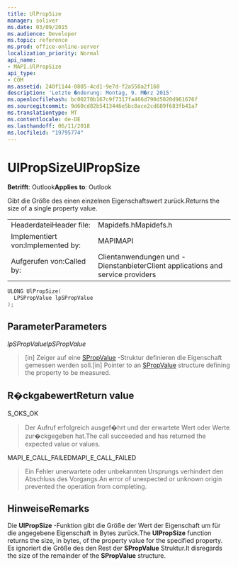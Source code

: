 ```yaml
---
title: UlPropSize
manager: soliver
ms.date: 03/09/2015
ms.audience: Developer
ms.topic: reference
ms.prod: office-online-server
localization_priority: Normal
api_name:
- MAPI.UlPropSize
api_type:
- COM
ms.assetid: 240f1144-0805-4cd1-9e7d-f2a550a2f160
description: 'Letzte �nderung: Montag, 9. M�rz 2015'
ms.openlocfilehash: bc00270b167c9f7317fa466d790d5020d961676f
ms.sourcegitcommit: 9d60cd82b5413446e5bc8ace2cd689f683fb41a7
ms.translationtype: MT
ms.contentlocale: de-DE
ms.lasthandoff: 06/11/2018
ms.locfileid: "19795774"
---
```

# <a name="ulpropsize"></a><span data-ttu-id="97aa1-103">UlPropSize</span><span class="sxs-lookup"><span data-stu-id="97aa1-103">UlPropSize</span></span>

  
  
<span data-ttu-id="97aa1-104">**Betrifft**: Outlook</span><span class="sxs-lookup"><span data-stu-id="97aa1-104">**Applies to**: Outlook</span></span> 
  
<span data-ttu-id="97aa1-105">Gibt die Größe des einen einzelnen Eigenschaftswert zurück.</span><span class="sxs-lookup"><span data-stu-id="97aa1-105">Returns the size of a single property value.</span></span> 
  
|||
|:-----|:-----|
|<span data-ttu-id="97aa1-106">Headerdatei</span><span class="sxs-lookup"><span data-stu-id="97aa1-106">Header file:</span></span>  <br/> |<span data-ttu-id="97aa1-107">Mapidefs.h</span><span class="sxs-lookup"><span data-stu-id="97aa1-107">Mapidefs.h</span></span>  <br/> |
|<span data-ttu-id="97aa1-108">Implementiert von:</span><span class="sxs-lookup"><span data-stu-id="97aa1-108">Implemented by:</span></span>  <br/> |<span data-ttu-id="97aa1-109">MAPI</span><span class="sxs-lookup"><span data-stu-id="97aa1-109">MAPI</span></span>  <br/> |
|<span data-ttu-id="97aa1-110">Aufgerufen von:</span><span class="sxs-lookup"><span data-stu-id="97aa1-110">Called by:</span></span>  <br/> |<span data-ttu-id="97aa1-111">Clientanwendungen und -Dienstanbieter</span><span class="sxs-lookup"><span data-stu-id="97aa1-111">Client applications and service providers</span></span>  <br/> |
   
```cpp
ULONG UlPropSize(
  LPSPropValue lpSPropValue
);
```

## <a name="parameters"></a><span data-ttu-id="97aa1-112">Parameter</span><span class="sxs-lookup"><span data-stu-id="97aa1-112">Parameters</span></span>

 <span data-ttu-id="97aa1-113">_lpSPropValue_</span><span class="sxs-lookup"><span data-stu-id="97aa1-113">_lpSPropValue_</span></span>
  
> <span data-ttu-id="97aa1-114">[in] Zeiger auf eine [SPropValue](spropvalue.md) -Struktur definieren die Eigenschaft gemessen werden soll.</span><span class="sxs-lookup"><span data-stu-id="97aa1-114">[in] Pointer to an [SPropValue](spropvalue.md) structure defining the property to be measured.</span></span> 
    
## <a name="return-value"></a><span data-ttu-id="97aa1-115">R�ckgabewert</span><span class="sxs-lookup"><span data-stu-id="97aa1-115">Return value</span></span>

<span data-ttu-id="97aa1-116">S_OK</span><span class="sxs-lookup"><span data-stu-id="97aa1-116">S_OK</span></span> 
  
> <span data-ttu-id="97aa1-117">Der Aufruf erfolgreich ausgef�hrt und der erwartete Wert oder Werte zur�ckgegeben hat.</span><span class="sxs-lookup"><span data-stu-id="97aa1-117">The call succeeded and has returned the expected value or values.</span></span> 
    
<span data-ttu-id="97aa1-118">MAPI_E_CALL_FAILED</span><span class="sxs-lookup"><span data-stu-id="97aa1-118">MAPI_E_CALL_FAILED</span></span> 
  
> <span data-ttu-id="97aa1-119">Ein Fehler unerwartete oder unbekannten Ursprungs verhindert den Abschluss des Vorgangs.</span><span class="sxs-lookup"><span data-stu-id="97aa1-119">An error of unexpected or unknown origin prevented the operation from completing.</span></span>
    
## <a name="remarks"></a><span data-ttu-id="97aa1-120">Hinweise</span><span class="sxs-lookup"><span data-stu-id="97aa1-120">Remarks</span></span>

<span data-ttu-id="97aa1-121">Die **UlPropSize** -Funktion gibt die Größe der Wert der Eigenschaft um für die angegebene Eigenschaft in Bytes zurück.</span><span class="sxs-lookup"><span data-stu-id="97aa1-121">The **UlPropSize** function returns the size, in bytes, of the property value for the specified property.</span></span> <span data-ttu-id="97aa1-122">Es ignoriert die Größe des den Rest der **SPropValue** Struktur.</span><span class="sxs-lookup"><span data-stu-id="97aa1-122">It disregards the size of the remainder of the **SPropValue** structure.</span></span> 
  

